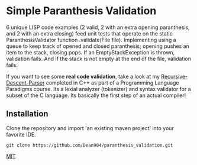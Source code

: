 # Simple Paranthesis Validation

6 unique LISP code examples (2 valid, 2 with an extra opening paranthesis, and 2 with an extra closing) feed unit tests that operate on the static ParanthesisValidator function .validate(File file). Implementing using a queue to keep track of opened and closed paranthesis; opening pushes an item to the stack, closing pops. If an EmptyStackException is thrown, validation fails. And if the stack is not empty at the end of the file, validation fails. 

If you want to see some **real code validation**, take a look at my [Recursive-Descent-Parser](https://github.com/Dean904/Recursive-descent-parser) completed in C++ as part of a Programming Language Paradigms course. Its a lexial analyzer (tokenizer) and syntax validator for a subset of the C language. Its basically the first step of an actual compiler!

## Installation

Clone the repository and import 'an existing maven project' into your favorite IDE.
```
git clone https://github.com/Dean904/paranthesis_validation.git
```
[MIT](https://choosealicense.com/licenses/mit/)
